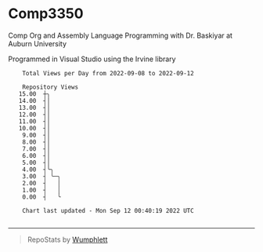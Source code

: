 # Comp3350
Comp Org and Assembly Language Programming with Dr. Baskiyar at Auburn University

Programmed in Visual Studio using the Irvine library

```
    Total Views per Day from 2022-09-08 to 2022-09-12

    Repository Views
   15.00  ┼╮
   14.00  ┤│
   13.00  ┤│
   12.00  ┤│
   11.00  ┤│
   10.00  ┤│
    9.00  ┤│
    8.00  ┤│
    7.00  ┤│
    6.00  ┤│
    5.00  ┤│
    4.00  ┤╰╮
    3.00  ┤ ╰─╮
    2.00  ┤   │
    1.00  ┤   │
    0.00  ┤   ╰

    Chart last updated - Mon Sep 12 00:40:19 2022 UTC
    
```

---

> RepoStats by [Wumphlett](https://github.com/Wumphlett)

